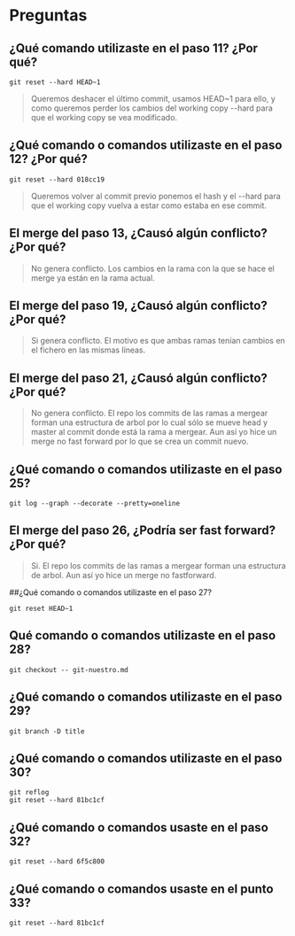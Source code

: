 # Preguntas

## ¿Qué comando utilizaste en el paso 11? ¿Por qué?

```
git reset --hard HEAD~1
```

> Queremos deshacer el último commit, usamos HEAD~1 para ello, y como queremos perder los cambios del working copy --hard para que el working copy se vea modificado.

## ¿Qué comando o comandos utilizaste en el paso 12? ¿Por qué?
```
git reset --hard 018cc19
```
> Queremos volver al commit previo ponemos el hash y el --hard para que el working copy vuelva  a estar como estaba en ese commit.

## El merge del paso 13, ¿Causó algún conflicto? ¿Por qué?
>No genera conflicto. Los cambios en la rama con la que se hace el merge ya están en la rama actual.

## El merge del paso 19, ¿Causó algún conflicto? ¿Por qué?
>Si genera conflicto. El motivo es que ambas ramas tenían cambios en el fichero en las mismas líneas.

## El merge del paso 21, ¿Causó algún conflicto? ¿Por qué?
>No genera conflicto. El repo los commits de las ramas a mergear forman una estructura de arbol por lo cual sólo se mueve head y master al commit donde está la rama a mergear. Aun así yo hice un merge no fast forward por lo que se crea un commit nuevo.

## ¿Qué comando o comandos utilizaste en el paso 25?
```
git log --graph --decorate --pretty=oneline
```

## El merge del paso 26, ¿Podría ser fast forward? ¿Por qué?
>Si. El repo los commits de las ramas a mergear forman una estructura de arbol. Aun así yo hice un merge no fastforward.

##¿Qué comando o comandos utilizaste en el paso 27?
```
git reset HEAD~1
```

## Qué comando o comandos utilizaste en el paso 28?
```
git checkout -- git-nuestro.md
```

## ¿Qué comando o comandos utilizaste en el paso 29?
```
git branch -D title
```

## ¿Qué comando o comandos utilizaste en el paso 30?
```
git reflog
git reset --hard 81bc1cf
```

## ¿Qué comando o comandos usaste en el paso 32?
```
git reset --hard 6f5c800
```

## ¿Qué comando o comandos usaste en el punto 33?
```
git reset --hard 81bc1cf
```
